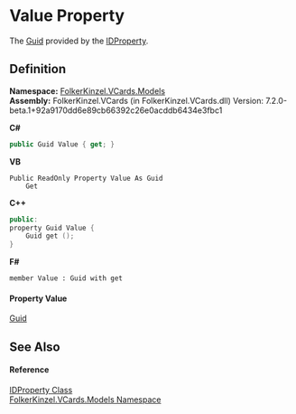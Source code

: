 # Value Property


The <a href="https://learn.microsoft.com/dotnet/api/system.guid" target="_blank" rel="noopener noreferrer">Guid</a> provided by the <a href="976990ab-bc51-466f-b529-08306073c8d1.md">IDProperty</a>.



## Definition
**Namespace:** <a href="10623553-9342-5b8f-9df4-6e7d1075f3df.md">FolkerKinzel.VCards.Models</a>  
**Assembly:** FolkerKinzel.VCards (in FolkerKinzel.VCards.dll) Version: 7.2.0-beta.1+92a9170dd6e89cb66392c26e0acddb6434e3fbc1

**C#**
``` C#
public Guid Value { get; }
```
**VB**
``` VB
Public ReadOnly Property Value As Guid
	Get
```
**C++**
``` C++
public:
property Guid Value {
	Guid get ();
}
```
**F#**
``` F#
member Value : Guid with get
```



#### Property Value
<a href="https://learn.microsoft.com/dotnet/api/system.guid" target="_blank" rel="noopener noreferrer">Guid</a>

## See Also


#### Reference
<a href="976990ab-bc51-466f-b529-08306073c8d1.md">IDProperty Class</a>  
<a href="10623553-9342-5b8f-9df4-6e7d1075f3df.md">FolkerKinzel.VCards.Models Namespace</a>  
